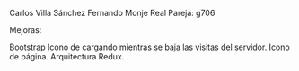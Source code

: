 Carlos Villa Sánchez
Fernando Monje Real
Pareja: g706

Mejoras:

Bootstrap
Icono de cargando mientras se baja las visitas del servidor.
Icono de página.
Arquitectura Redux.